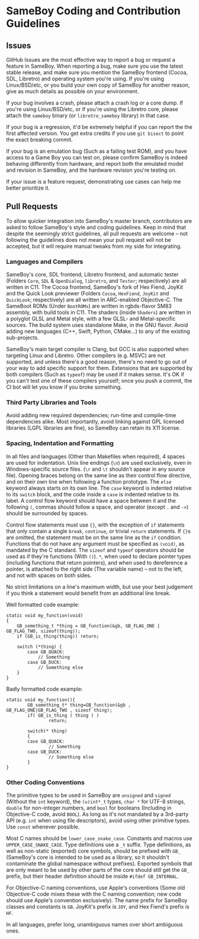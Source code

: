 # SameBoy Coding and Contribution Guidelines

## Issues

GitHub Issues are the most effective way to report a bug or request a feature in SameBoy. When reporting a bug, make sure you use the latest stable release, and make sure you mention the SameBoy frontend (Cocoa, SDL, Libretro) and operating system you're using. If you're using Linux/BSD/etc, or you build your own copy of SameBoy for another reason, give as much details as possible on your environment.

If your bug involves a crash, please attach a crash log or a core dump. If you're using Linux/BSD/etc, or if you're using the Libretro core, please attach the `sameboy` binary (or `libretro_sameboy` library) in that case.

If your bug is a regression, it'd be extremely helpful if you can report the the first affected version. You get extra credits if you use `git bisect` to point the exact breaking commit.

If your bug is an emulation bug (Such as a failing test ROM), and you have access to a Game Boy you can test on, please confirm SameBoy is indeed behaving differently from hardware, and report both the emulated model and revision in SameBoy, and the hardware revision you're testing on.

If your issue is a feature request, demonstrating use cases can help me better prioritize it.

## Pull Requests

To allow quicker integration into SameBoy's master branch, contributors are asked to follow SameBoy's style and coding guidelines. Keep in mind that despite the seemingly strict guidelines, all pull requests are welcome – not following the guidelines does not mean your pull request will not be accepted, but it will require manual tweaks from my side for integrating.

### Languages and Compilers

SameBoy's core, SDL frontend, Libretro frontend, and automatic tester (Folders `Core`, `SDL` & `OpenDialog`, `libretro`, and `Tester`; respectively) are all written in C11. The Cocoa frontend, SameBoy's fork of Hex Fiend, JoyKit and the Quick Look previewer (Folders `Cocoa`, `HexFiend`, `JoyKit` and `QuickLook`; respectively) are all written in ARC-enabled Objective-C. The SameBoot ROMs (Under `BootROMs`) are written in rgbds-flavor SM83 assembly, with build tools in C11. The shaders (inside `Shaders`) are written in a polyglot GLSL and Metal style, with a few GLSL- and Metal-specific sources. The build system uses standalone Make, in the GNU flavor. Avoid adding new languages (C++, Swift, Python, CMake...) to any of the existing sub-projects.

SameBoy's main target compiler is Clang, but GCC is also supported when targeting Linux and Libretro. Other compilers (e.g. MSVC) are not supported, and unless there's a good reason, there's no need to go out of your way to add specific support for them. Extensions that are supported by both compilers (Such as `typeof`) may be used if it makes sense. It's OK if you can't test one of these compilers yourself; once you push a commit, the CI bot will let you know if you broke something.

### Third Party Libraries and Tools

Avoid adding new required dependencies; run-time and compile-time dependencies alike. Most importantly, avoid linking against GPL licensed libraries (LGPL libraries are fine), so SameBoy can retain its X11 license.

### Spacing, Indentation and Formatting

In all files and languages (Other than Makefiles when required), 4 spaces are used for indentation. Unix line endings (`\n`) are used exclusively, even in Windows-specific source files. (`\r` and `\t` shouldn't appear in any source file). Opening braces belong on the same line as their control flow directive, and on their own line when following a function prototype. The `else` keyword always starts on its own line. The `case` keyword is indented relative to its `switch` block, and the code inside a `case` is indented relative to its label. A control flow keyword should have a space between it and the following `(`, commas should follow a space, and operator (except `.` and `->`) should be surrounded by spaces.

Control flow statements must use `{}`, with the exception of `if` statements that only contain a single `break`, `continue`, or trivial `return` statements. If `{}`s are omitted, the statement must be on the same line as the `if` condition. Functions that do not have any argument must be specified as `(void)`, as mandated by the C standard. The `sizeof` and `typeof` operators should be used as if they're functions (With `()`). `*`, when used to declare pointer types (including functions that return pointers), and when used to dereference a pointer, is attached to the right side (The variable name) – not to the left, and not with spaces on both sides.

No strict limitations on a line's maximum width, but use your best judgement if you think a statement would benefit from an additional line break.

Well formatted code example:

```
static void my_function(void)
{
    GB_something_t *thing = GB_function(&gb, GB_FLAG_ONE | GB_FLAG_TWO, sizeof(thing));
    if (GB_is_thing(thing)) return;
    
    switch (*thing) {
        case GB_QUACK:
            // Something
        case GB_DUCK:
            // Something else
    }
}
```

Badly formatted code example:
```
static void my_function(){
        GB_something_t* thing=GB_function(&gb , GB_FLAG_ONE|GB_FLAG_TWO , sizeof thing);
        if( GB_is_thing ( thing ) )
                return;

        switch(* thing)
        {
        case GB_QUACK:
                // Something
        case GB_DUCK:
                // Something else
        }
}
```

### Other Coding Conventions

The primitive types to be used in SameBoy are `unsigned` and `signed` (Without the `int` keyword), the `(u)int*_t` types, `char *` for UTF-8 strings, `double` for non-integer numbers, and `bool` for booleans (Including in Objective-C code, avoid `BOOL`). As long as it's not mandated by a 3rd-party API (e.g. `int` when using file descriptors), avoid using other primitive types. Use `const` whenever possible. 

Most C names should be `lower_case_snake_case`. Constants and macros use `UPPER_CASE_SNAKE_CASE`. Type definitions use a `_t` suffix. Type definitions, as well as non-static (exported) core symbols, should be prefixed with `GB_` (SameBoy's core is intended to be used as a library, so it shouldn't contaminate the global namespace without prefixes). Exported symbols that are only meant to be used by other parts of the core should still get the `GB_` prefix, but their header definition should be inside `#ifdef GB_INTERNAL`.

For Objective-C naming conventions, use Apple's conventions (Some old Objective-C code mixes these with the C naming convention; new code should use Apple's convention exclusively). The name prefix for SameBoy classes and constants is `GB`. JoyKit's prefix is `JOY`, and Hex Fiend's prefix is `HF`.

In all languages, prefer long, unambiguous names over short ambiguous ones.
